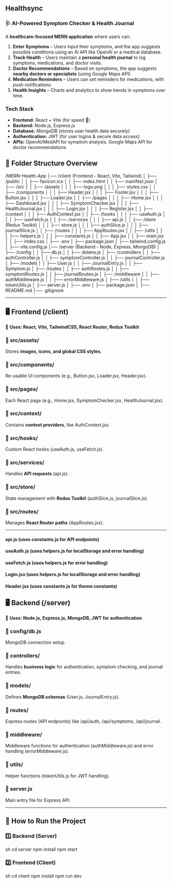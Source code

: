 ## Healthsync ##

### **🩺 AI-Powered Symptom Checker & Health Journal**  
A **healthcare-focused MERN application** where users can:  
1. **Enter Symptoms** – Users input their symptoms, and the app suggests possible conditions using an AI API like OpenAI or a medical database.  
2. **Track Health** – Users maintain a **personal health journal** to log symptoms, medications, and doctor visits.  
3. **Doctor Recommendations** – Based on symptoms, the app suggests **nearby doctors or specialists** (using Google Maps API).  
4. **Medication Reminders** – Users can set reminders for medications, with push notifications.  
5. **Health Insights** – Charts and analytics to show trends in symptoms over time.  

### **Tech Stack**
- **Frontend:** React + Vite (for speed 🚀)  
- **Backend:** Node.js, Express.js  
- **Database:** MongoDB (stores user health data securely)  
- **Authentication:** JWT (for user logins & secure data access)  
- **APIs:** OpenAI/MedAPI for symptom analysis, Google Maps API for doctor recommendations  

## **🌟 Folder Structure Overview**
/MERN-Health-App
│── /client  (Frontend - React, Vite, Tailwind)
│   ├── /public
│   │   ├── favicon.ico
│   │   ├── index.html
│   │   ├── manifest.json
│   ├── /src
│   │   ├── /assets
│   │   │   ├── logo.png
│   │   │   ├── styles.css
│   │   ├── /components
│   │   │   ├── Header.jsx
│   │   │   ├── Footer.jsx
│   │   │   ├── Button.jsx
│   │   │   ├── Loader.jsx
│   │   ├── /pages
│   │   │   ├── Home.jsx
│   │   │   ├── Dashboard.jsx
│   │   │   ├── SymptomChecker.jsx
│   │   │   ├── HealthJournal.jsx
│   │   │   ├── Login.jsx
│   │   │   ├── Register.jsx
│   │   ├── /context
│   │   │   ├── AuthContext.jsx
│   │   ├── /hooks
│   │   │   ├── useAuth.js
│   │   │   ├── useFetch.js
│   │   ├── /services
│   │   │   ├── api.js
│   │   ├── /store (Redux Toolkit)
│   │   │   ├── store.js
│   │   │   ├── authSlice.js
│   │   │   ├── journalSlice.js
│   │   ├── /routes
│   │   │   ├── AppRoutes.jsx
│   │   ├── /utils
│   │   │   ├── helpers.js
│   │   │   ├── constants.js
│   │   ├── App.jsx
│   │   ├── main.jsx
│   │   ├── index.css
│   ├── .env
│   ├── package.json
│   ├── tailwind.config.js
│   ├── vite.config.js
│── /server  (Backend - Node, Express, MongoDB)
│   ├── /config
│   │   ├── db.js
│   │   ├── dotenv.js
│   ├── /controllers
│   │   ├── authController.js
│   │   ├── symptomController.js
│   │   ├── journalController.js
│   ├── /models
│   │   ├── User.js
│   │   ├── JournalEntry.js
│   │   ├── Symptom.js
│   ├── /routes
│   │   ├── authRoutes.js
│   │   ├── symptomRoutes.js
│   │   ├── journalRoutes.js
│   ├── /middleware
│   │   ├── authMiddleware.js
│   │   ├── errorMiddleware.js
│   ├── /utils
│   │   ├── tokenUtils.js
│   ├── server.js
│   ├── .env
│   ├── package.json
│   ├── README.md
│── .gitignore


---

## **🖥️ Frontend (/client)**  
📌 **Uses: React, Vite, TailwindCSS, React Router, Redux Toolkit**  

### 🔹 src/assets/
Stores **images, icons, and global CSS styles**.  

### 🔹 src/components/
Re-usable UI components (e.g., Button.jsx, Loader.jsx, Header.jsx).  

### 🔹 src/pages/
Each React page (e.g., Home.jsx, SymptomChecker.jsx, HealthJournal.jsx).  

### 🔹 src/context/
Contains **context providers**, like AuthContext.jsx.  

### 🔹 src/hooks/
Custom React hooks (useAuth.js, useFetch.js).  

### 🔹 src/services/
Handles **API requests** (api.js).  

### 🔹 src/store/
State management with **Redux Toolkit** (authSlice.js, journalSlice.js).  

### 🔹 src/routes/
Manages **React Router paths** (AppRoutes.jsx).  

---



#### api.js (uses constants.js for API endpoints) ####
#### useAuth.js (uses helpers.js for localStorage and error handling) ####
#### useFetch.js (uses helpers.js for error handling) ####
#### Login.jsx (uses helpers.js for localStorage and error handling) ####
#### Header.jsx (uses constants.js for theme constants) ####




## **🖥️ Backend (/server)**  
📌 **Uses: Node.js, Express.js, MongoDB, JWT for authentication**  

### 🔹 config/db.js
MongoDB connection setup.  

### 🔹 controllers/
Handles **business logic** for authentication, symptom checking, and journal entries.  

### 🔹 models/
Defines **MongoDB schemas** (User.js, JournalEntry.js).  

### 🔹 routes/
Express routes (API endpoints) like /api/auth, /api/symptoms, /api/journal.  

### 🔹 middleware/
Middleware functions for authentication (authMiddleware.js) and error handling (errorMiddleware.js).  

### 🔹 utils/
Helper functions (tokenUtils.js for JWT handling).  

### 🔹 server.js
Main entry file for Express API.  

---

## **🚀 How to Run the Project**
### **1️⃣ Backend (Server)**
sh
cd server
npm install
npm start


### **2️⃣ Frontend (Client)**
sh
cd client
npm install
npm run dev

